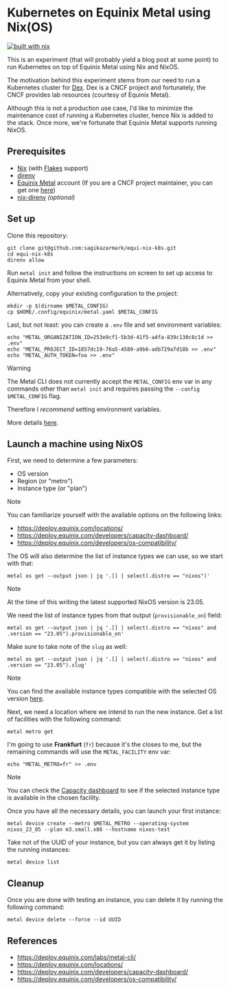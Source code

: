 # Kubernetes on Equinix Metal using Nix(OS)

[![built with nix](https://builtwithnix.org/badge.svg)](https://builtwithnix.org)

This is an experiment (that will probably yield a blog post at some point) to run Kubernetes on top of Equinix Metal using Nix and NixOS.

The motivation behind this experiment stems from our need to run a Kubernetes cluster for [Dex](https://dexidp.io/).
Dex is a CNCF project and fortunately, the CNCF provides lab resources (courtesy of Equinix Metal).

Although this is not a production use case, I'd like to minimize the maintenance cost of running a Kubernetes cluster,
hence Nix is added to the stack. Once more, we're fortunate that Equinix Metal supports running NixOS.

## Prerequisites

- [Nix](https://nixos.org/download.html) (with [Flakes](https://nixos.wiki/wiki/Flakes) support)
- [direnv](https://direnv.net/docs/installation.html)
- [Equinix Metal](https://deploy.equinix.com/) account (If you are a CNCF project maintainer, you can get one [here](https://github.com/cncf/cluster))
- [nix-direnv](https://github.com/nix-community/nix-direnv) _(optional)_

## Set up

Clone this repository:

```shell
git clone git@github.com:sagikazarmark/equi-nix-k8s.git
cd equi-nix-k8s
direnv allow
```

Run `metal init` and follow the instructions on screen to set up access to Equinix Metal from your shell.

Alternatively, copy your existing configuration to the project:

```shell
mkdir -p $(dirname $METAL_CONFIG)
cp $HOME/.config/equinix/metal.yaml $METAL_CONFIG
```

Last, but not least: you can create a `.env` file and set environment variables:

```shell
echo "METAL_ORGANIZATION_ID=253e9cf1-5b3d-41f5-a4fa-839c130c8c1d >> .env"
echo "METAL_PROJECT_ID=1857dc19-76a5-4589-a9b6-adb729a7d18b >> .env"
echo "METAL_AUTH_TOKEN=foo >> .env"
```

> [!WARNING]
> The Metal CLI does not currently accept the `METAL_CONFIG` env var in any commands other than `metal init`
> and requires passing the `--config $METAL_CONFIG` flag.
>
> Therefore I _recommend_ setting environment variables.
>
> More details [here](https://github.com/equinix/metal-cli/issues/360).

## Launch a machine using NixOS

First, we need to determine a few parameters:

- OS version
- Region (or "metro")
- Instance type (or "plan")

> [!NOTE]
> You can familiarize yourself with the available options on the following links:
>
>   - https://deploy.equinix.com/locations/
>   - https://deploy.equinix.com/developers/capacity-dashboard/
>   - https://deploy.equinix.com/developers/os-compatibility/


The OS will also determine the list of instance types we can use, so we start with that:

```shell
metal os get --output json | jq '.[] | select(.distro == "nixos")'
```

> [!NOTE]
> At the time of this writing the latest supported NixOS version is 23.05.

We need the list of instance types from that output (`provisionable_on`) field:

```shell
metal os get --output json | jq '.[] | select(.distro == "nixos" and .version == "23.05").provisionable_on'
```

Make sure to take note of the `slug` as well:

```shell
metal os get --output json | jq '.[] | select(.distro == "nixos" and .version == "23.05").slug'
```

> [!NOTE]
> You can find the available instance types compatible with the selected OS version [here](https://deploy.equinix.com/developers/os-compatibility/).

Next, we need a location where we intend to run the new instance.
Get a list of facilities with the following command:

```shell
metal metro get
```

I'm going to use **Frankfurt** (`fr`) because it's the closes to me, but the remaining commands will use the `METAL_FACILITY` env var:

```shell
echo "METAL_METRO=fr" >> .env
```

> [!NOTE]
> You can check the [Capacity dashboard](https://deploy.equinix.com/developers/capacity-dashboard/) to see if the selected instance type is available in the chosen facility.

Once you have all the necessary details, you can launch your first instance:

```shell
metal device create --metro $METAL_METRO --operating-system nixos_23_05 --plan m3.small.x86 --hostname nixos-test
```

Take not of the UUID of your instance, but you can always get it by listing the running instances:

```shell
metal device list
```

## Cleanup

Once you are done with testing an instance, you can delete it by running the following command:

```shell
metal device delete --force --id UUID
```

## References

- https://deploy.equinix.com/labs/metal-cli/
- https://deploy.equinix.com/locations/
- https://deploy.equinix.com/developers/capacity-dashboard/
- https://deploy.equinix.com/developers/os-compatibility/
